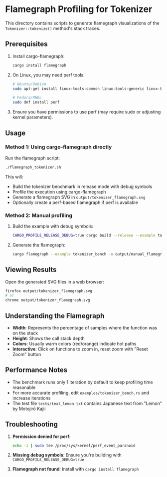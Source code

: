 # Flamegraph Profiling for Tokenizer

This directory contains scripts to generate flamegraph visualizations of the `Tokenizer::tokenize()` method's stack traces.

## Prerequisites

1. Install cargo-flamegraph:
   ```bash
   cargo install flamegraph
   ```

2. On Linux, you may need perf tools:
   ```bash
   # Ubuntu/Debian
   sudo apt-get install linux-tools-common linux-tools-generic linux-tools-`uname -r`
   
   # Fedora/RHEL
   sudo dnf install perf
   ```

3. Ensure you have permissions to use perf (may require sudo or adjusting kernel parameters).

## Usage

### Method 1: Using cargo-flamegraph directly

Run the flamegraph script:
```bash
./flamegraph_tokenizer.sh
```

This will:
- Build the tokenizer benchmark in release mode with debug symbols
- Profile the execution using cargo-flamegraph
- Generate a flamegraph SVG in `output/tokenizer_flamegraph.svg`
- Optionally create a perf-based flamegraph if perf is available

### Method 2: Manual profiling

1. Build the example with debug symbols:
   ```bash
   CARGO_PROFILE_RELEASE_DEBUG=true cargo build --release --example tokenizer_bench
   ```

2. Generate the flamegraph:
   ```bash
   cargo flamegraph --example tokenizer_bench -o output/manual_flamegraph.svg -- --bench
   ```

## Viewing Results

Open the generated SVG files in a web browser:
```bash
firefox output/tokenizer_flamegraph.svg
# or
chrome output/tokenizer_flamegraph.svg
```

## Understanding the Flamegraph

- **Width**: Represents the percentage of samples where the function was on the stack
- **Height**: Shows the call stack depth
- **Colors**: Usually warm colors (red/orange) indicate hot paths
- **Interactive**: Click on functions to zoom in, reset zoom with "Reset Zoom" button

## Performance Notes

- The benchmark runs only 1 iteration by default to keep profiling time reasonable
- For more accurate profiling, edit `examples/tokenizer_bench.rs` and increase iterations
- The test file `tests/text_lemon.txt` contains Japanese text from "Lemon" by Motojirō Kajii

## Troubleshooting

1. **Permission denied for perf**:
   ```bash
   echo -1 | sudo tee /proc/sys/kernel/perf_event_paranoid
   ```

2. **Missing debug symbols**: Ensure you're building with `CARGO_PROFILE_RELEASE_DEBUG=true`

3. **Flamegraph not found**: Install with `cargo install flamegraph`